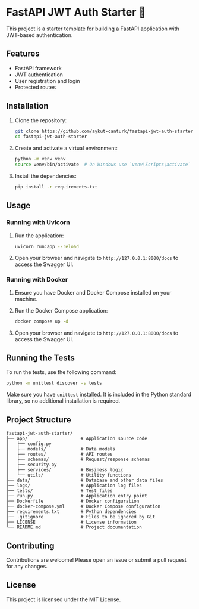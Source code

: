# FastAPI JWT Auth Starter 🚀

This project is a starter template for building a FastAPI application with JWT-based authentication.

## Features

- FastAPI framework
- JWT authentication
- User registration and login
- Protected routes

## Installation

1. Clone the repository:
    ```bash
    git clone https://github.com/aykut-canturk/fastapi-jwt-auth-starter.git
    cd fastapi-jwt-auth-starter
    ```

2. Create and activate a virtual environment:
    ```bash
    python -m venv venv
    source venv/bin/activate  # On Windows use `venv\Scripts\activate`
    ```

3. Install the dependencies:
    ```bash
    pip install -r requirements.txt
    ```

## Usage

### Running with Uvicorn

1. Run the application:
    ```bash
    uvicorn run:app --reload
    ```

2. Open your browser and navigate to `http://127.0.0.1:8000/docs` to access the Swagger UI.

### Running with Docker

1. Ensure you have Docker and Docker Compose installed on your machine.

2. Run the Docker Compose application:
    ```bash
    docker compose up -d
    ```

3. Open your browser and navigate to `http://127.0.0.1:8000/docs` to access the Swagger UI.

## Running the Tests

To run the tests, use the following command:

```bash
python -m unittest discover -s tests
```

Make sure you have `unittest` installed. It is included in the Python standard library, so no additional installation is required.

## Project Structure

```
fastapi-jwt-auth-starter/
├── app/                    # Application source code
│   ├── config.py
│   ├── models/             # Data models
│   ├── routes/             # API routes
│   ├── schemas/            # Request/response schemas
│   ├── security.py
│   ├── services/           # Business logic
│   └── utils/              # Utility functions
├── data/                   # Database and other data files
├── logs/                   # Application log files
├── tests/                  # Test files
├── run.py                  # Application entry point
├── Dockerfile              # Docker configuration
├── docker-compose.yml      # Docker Compose configuration
├── requirements.txt        # Python dependencies
├── .gitignore              # Files to be ignored by Git
├── LICENSE                 # License information
└── README.md               # Project documentation
```

## Contributing

Contributions are welcome! Please open an issue or submit a pull request for any changes.

## License

This project is licensed under the MIT License.
